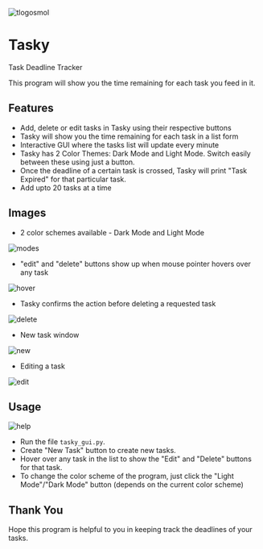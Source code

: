 ![tlogosmol](https://user-images.githubusercontent.com/68178267/155870910-63057524-5817-4ae1-9c21-79b90d0d16d6.png)
# Tasky
Task Deadline Tracker

This program will show you the time remaining for each task you feed in it.

## Features
- Add, delete or edit tasks in Tasky using their respective buttons
- Tasky will show you the time remaining for each task in a list form
- Interactive GUI where the tasks list will update every minute
- Tasky has 2 Color Themes: Dark Mode and Light Mode. Switch easily between these using just a button.
- Once the deadline of a certain task is crossed, Tasky will print "Task Expired" for that particular task.
- Add upto 20 tasks at a time

## Images
- 2 color schemes available - Dark Mode and Light Mode

![modes](https://user-images.githubusercontent.com/68178267/158247840-6d14ab01-cb82-40be-9351-46d5dea032c9.png)

- "edit" and "delete" buttons show up when mouse pointer hovers over any task

![hover](https://user-images.githubusercontent.com/68178267/158247837-e3e6b5bc-7bc6-4b1b-b5d3-50503d42de31.png)

- Tasky confirms the action before deleting a requested task

![delete](https://user-images.githubusercontent.com/68178267/158247824-e7987f8f-931d-40aa-8f2e-a8257dcc484a.png)

- New task window

![new](https://user-images.githubusercontent.com/68178267/158247842-df7f291a-2ed2-44ec-8481-0b3986217c03.png)

- Editing a task

![edit](https://user-images.githubusercontent.com/68178267/158247833-98cfe927-de8d-473f-b69c-05c82f68022f.png)

## Usage
![help](https://user-images.githubusercontent.com/68178267/158245764-b723f05b-3371-42c2-b00c-cc9bd3466926.png)
- Run the file `tasky_gui.py`.
- Create "New Task" button to create new tasks.
- Hover over any task in the list to show the "Edit" and "Delete" buttons for that task.
- To change the color scheme of the program, just click the "Light Mode"/"Dark Mode" button (depends on the current color scheme)

## Thank You
Hope this program is helpful to you in keeping track the deadlines of your tasks.
